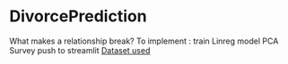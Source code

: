# DivorcePrediction

What makes a relationship break?
 To implement :
    train Linreg model
    PCA
    Survey
    push to streamlit
[Dataset used](https://www.kaggle.com/datasets/andrewmvd/divorce-prediction)

